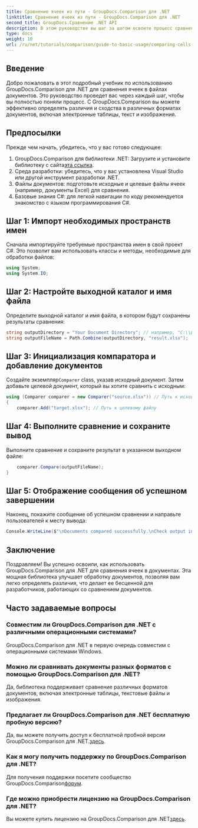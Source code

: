 ```yaml
---
title: Сравнение ячеек из пути - GroupDocs.Comparison для .NET
linktitle: Сравнение ячеек из пути - GroupDocs.Comparison для .NET
second_title: GroupDocs.Сравнение .NET API
description: В этом руководстве вы шаг за шагом освоите процесс сравнения содержимого ячеек Excel, что позволит разработчикам эффективно выявлять различия и сходства между документами.
type: docs
weight: 10
url: /ru/net/tutorials/comparison/guide-to-basic-usage/comparing-cells-from-path/
---
```

## Введение

Добро пожаловать в этот подробный учебник по использованию GroupDocs.Comparison для .NET для сравнения ячеек в файлах документов. Это руководство проведет вас через каждый шаг, чтобы вы полностью поняли процесс. С GroupDocs.Comparison вы можете эффективно определять различия и сходства в различных форматах документов, включая электронные таблицы, текст и изображения.

## Предпосылки

Прежде чем начать, убедитесь, что у вас готово следующее:

1.  GroupDocs.Comparison для библиотеки .NET: Загрузите и установите библиотеку с сайта[эта ссылка](https://releases.groupdocs.com/comparison/net/).
2. Среда разработки: убедитесь, что у вас установлена Visual Studio или другой инструмент разработки .NET.
3. Файлы документов: подготовьте исходные и целевые файлы ячеек (например, документы Excel) для сравнения.
4. Базовые знания C#: для легкой навигации по коду рекомендуется знакомство с языком программирования C#.

## Шаг 1: Импорт необходимых пространств имен

Сначала импортируйте требуемые пространства имен в свой проект C#. Это позволит вам использовать классы и методы, необходимые для обработки файлов:

```csharp
using System;
using System.IO;
```

## Шаг 2: Настройте выходной каталог и имя файла

Определите выходной каталог и имя файла, в котором будут сохранены результаты сравнения:

```csharp
string outputDirectory = "Your Document Directory"; // например, "C:\\Документы"
string outputFileName = Path.Combine(outputDirectory, "result.xlsx");
```

## Шаг 3: Инициализация компаратора и добавление документов

 Создайте экземпляр`Comparer` class, указав исходный документ. Затем добавьте целевой документ, который вы хотите сравнить с исходным:

```csharp
using (Comparer comparer = new Comparer("source.xlsx")) // Путь к исходному файлу
{
    comparer.Add("target.xlsx"); // Путь к целевому файлу
```

## Шаг 4: Выполните сравнение и сохраните вывод

Выполните сравнение и сохраните результат в указанном выходном файле:

```csharp
    comparer.Compare(outputFileName);
}
```

## Шаг 5: Отображение сообщения об успешном завершении

Наконец, покажите сообщение об успешном сравнении и направьте пользователей к месту вывода:

```csharp
Console.WriteLine($"\nDocuments compared successfully.\nCheck output in {outputDirectory}.");
```

## Заключение

Поздравляем! Вы успешно освоили, как использовать GroupDocs.Comparison для .NET для сравнения ячеек в документах. Эта мощная библиотека улучшает обработку документов, позволяя вам легко определять различия, что делает ее бесценной для разработчиков, работающих со сравнением документов.

## Часто задаваемые вопросы

### Совместим ли GroupDocs.Comparison для .NET с различными операционными системами?

GroupDocs.Comparison для .NET в первую очередь совместим с операционными системами Windows.

### Можно ли сравнивать документы разных форматов с помощью GroupDocs.Comparison для .NET?

Да, библиотека поддерживает сравнение различных форматов документов, включая электронные таблицы, текстовые файлы и изображения.

### Предлагает ли GroupDocs.Comparison для .NET бесплатную пробную версию?

 Да, вы можете получить доступ к бесплатной пробной версии GroupDocs.Comparison для .NET.[здесь](https://releases.groupdocs.com/).

### Как я могу получить поддержку по GroupDocs.Comparison для .NET?

 Для получения поддержки посетите сообщество GroupDocs.Comparison[форум](https://forum.groupdocs.com/c/comparison/12).

### Где можно приобрести лицензию на GroupDocs.Comparison для .NET?

 Вы можете купить лицензию на GroupDocs.Comparison для .NET[здесь](https://purchase.groupdocs.com/buy).
